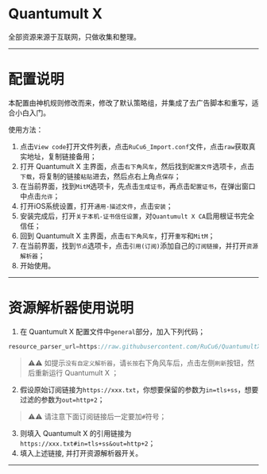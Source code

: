 # Quantumult X
全部资源来源于互联网，只做收集和整理。

------------------------------

# 配置说明

本配置由神机规则修改而来，修改了默认策略组，并集成了去广告脚本和重写，适合小白入门。

使用方法：

1. 点击`View code`打开文件列表，点击`RuCu6_Import.conf`文件，点击`raw`获取真实地址，复制链接备用；
2. 打开 Quantumult X 主界面，点击`右下角风车`，然后找到`配置文件`选项卡，点击`下载`，将复制的链接`粘贴`进去，然后点右上角点`保存`；
3. 在当前界面，找到`MitM`选项卡，先点击`生成证书`，再点击`配置证书`，在弹出窗口中点击`允许`；
4. 打开iOS系统设置，打开`通用-描述文件`，点击`安装`；
5. 安装完成后，打开`关于本机-证书信任设置`，对`Quantumult X CA`启用根证书完全信任；
6. 回到 Quantumult X 主界面，点击`右下角风车`，打开`重写`和`MitM`；
7. 在当前界面，找到`节点`选项卡，点击`引用(订阅)`添加自己的`订阅链接`，并打开`资源解析器`；
8. 开始使用。

------------------------------

# 资源解析器使用说明

1. 在 Quantumult X 配置文件中`general`部分，加入下列代码；
```Java
resource_parser_url=https://raw.githubusercontent.com/RuCu6/QuantumultX/master/Scripts/resource-parser.js
```
>⚠️⚠️ 如提示`没有自定义解析器`，请`长按`右下角风车后，点击左侧`刷新`按钮，然后重新运行 Quantumult X ；
2. 假设原始订阅链接为`https://xxx.txt`，你想要保留的参数为`in=tls+ss`，想要过滤的参数为`out=http+2`；
>⚠️⚠️ 请注意下面订阅链接后一定要加`#`符号；
3. 则填入 Quantumult X 的引用链接为`https://xxx.txt#in=tls+ss&out=http+2`；
4. 填入上述链接, 并打开资源解析器开关。

------------------------------

